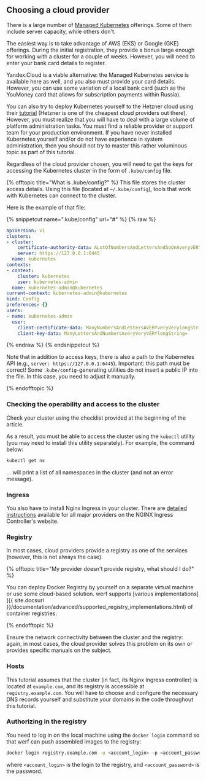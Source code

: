 ## Choosing a cloud provider

There is a large number of [Managed Kubernetes](https://www.google.com/search?q=managed+kubernetes) offerings. Some of them include server capacity, while others don't.

The easiest way is to take advantage of AWS (EKS) or Google (GKE) offerings.  During the initial registration, they provide a bonus large enough for working with a cluster for a couple of weeks. However, you will need to enter your bank card details to register.

Yandex.Cloud is a viable alternative: the Managed Kubernetes service is available here as well, and you also must provide your card details. However, you can use some variation of a local bank card (such as the YouMoney card that allows for subscription payments within Russia).

You can also try to deploy Kubernetes yourself to the Hetzner cloud using their [tutorial](https://community.hetzner.com/tutorials/install-kubernetes-cluster) (Hetzner is one of the cheapest cloud providers out there). However, you must realize that you will have to deal with a large volume of platform administration tasks. You must find a reliable provider or support team for your production environment. 
If you have never installed Kubernetes yourself and/or do not have experience in system administration, then you should not try to master this rather voluminous topic as part of this tutorial.

Regardless of the cloud provider chosen, you will need to get the keys for accessing the Kubernetes cluster in the form of `.kube/config` file.

<!--  .kube/config -->
{% offtopic title="What is .kube/config?" %}
This file stores the cluster access details. Using this file (located at `~/.kube/config`), tools that work with Kubernetes can connect to the cluster.

Here is the example of that file:

{% snippetcut name=".kube/config" url="#" %}
{% raw %}
```yaml
apiVersion: v1
clusters:
- cluster:
    certificate-authority-data: ALotOfNumbersAndLettersAndSoOnAveryVERYveryLongStringInBase64=
    server: https://127.0.0.1:6445
  name: kubernetes
contexts:
- context:
    cluster: kubernetes
    user: kubernetes-admin
  name: kubernetes-admin@kubernetes
current-context: kubernetes-admin@kubernetes
kind: Config
preferences: {}
users:
- name: kubernetes-admin
  user:
    client-certificate-data: ManyNumbersAndLettersAVERYveryVerylongString=
    client-key-data: ManyLettersAndNumbersAveryVeryVERYlongString=
```
{% endraw %}
{% endsnippetcut %}

Note that in addition to access keys, there is also a path to the Kubernetes API (e.g., `server: https://127.0.0.1:6445`). Important: this path must be correct! Some `.kube/config`-generating utilities do not insert a public IP into the file. In this case, you need to adjust it manually.

{% endofftopic %}
<!-- / .kube/config -->

### Checking the operability and access to the cluster

Check your cluster using the checklist provided at the beginning of the article.

As a result, you must be able to access the cluster using the `kubectl` utility (you may need to install this utility separately). For example, the command below:

```bash
kubectl get ns
```

… will print a list of all namespaces in the cluster (and not an error message).

### Ingress

You also have to install Nginx Ingress in your cluster. There are [detailed instructions](https://kubernetes.github.io/ingress-nginx/deploy/) available for all major providers on the NGINX Ingress Controller's website.

### Registry

In most cases, cloud providers provide a registry as one of the services (however, this is not always the case).

{% offtopic title="My provider doesn't provide registry, what should I do?" %}

You can deploy Docker Registry by yourself on a separate virtual machine or use some cloud-based solution. werf supports [various implementations]({{ site.docsurl }}/documentation/advanced/supported_registry_implementations.html) of container registries.

{% endofftopic %}

Ensure the network connectivity between the cluster and the registry: again, in most cases, the cloud provider solves this problem on its own or provides specific manuals on the subject.

### Hosts

This tutorial assumes that the cluster (in fact, its Nginx Ingress controller) is located at `example.com`, and its registry is accessible at `registry.example.com`. You will have to choose and configure the necessary DNS records yourself and substitute your domains in the code throughout this tutorial.

### Authorizing in the registry

You need to log in on the local machine using the `docker login` command so that werf can push assembled images to the registry:

```bash
docker login registry.example.com -u <account_login> -p <account_password>
```

where `<account_login>` is the login to the registry, and `<account_password>` is the password.
